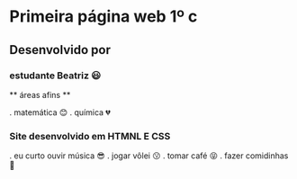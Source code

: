 # Primeira página web  1º c
## Desenvolvido por 
### estudante Beatriz :smiley:
** áreas afins **

. matemática :blush:
. química :broken_heart:
### Site desenvolvido em HTMNL E CSS
. eu curto ouvir música :sunglasses:
. jogar vôlei :kissing:
. tomar café :stuck_out_tongue_closed_eyes:
. fazer comidinhas :no_good:
